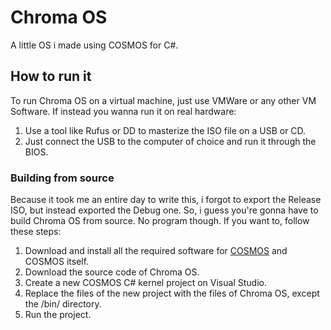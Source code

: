 # Chroma OS
A little OS i made using COSMOS for C#.

## How to run it
To run Chroma OS on a virtual machine, just use VMWare or any other VM Software. If instead you wanna run it on real hardware:

1. Use a tool like Rufus or DD to masterize the ISO file on a USB or CD.
2. Just connect the USB to the computer of choice and run it through the BIOS.

### Building from source
Because it took me an entire day to write this, i forgot to export the Release ISO, but instead exported the Debug one. So, i guess you're gonna have to build Chroma OS from source. No program though. If you want to, follow these steps:

1. Download and install all the required software for [COSMOS](https://www.gocosmos.org/docs/install/ "COSMOS") and COSMOS itself.
2. Download the source code of Chroma OS.
3. Create a new COSMOS C# kernel project on Visual Studio.
4. Replace the files of the new project with the files of Chroma OS, except the /bin/ directory.
5. Run the project.